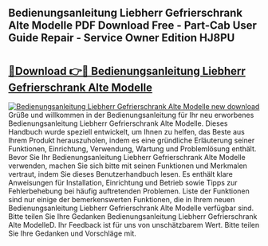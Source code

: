 ## Bedienungsanleitung Liebherr Gefrierschrank Alte Modelle PDF Download Free - Part-Cab User Guide Repair - Service Owner Edition HJ8PU

# <h2><a href="http://df4b0tq.blite.top/?on=Bedienungsanleitung+Liebherr+Gefrierschrank+Alte+Modelle">🔗Download 👉🔴 Bedienungsanleitung Liebherr Gefrierschrank Alte Modelle</a></h2>

[![Bedienungsanleitung Liebherr Gefrierschrank Alte Modelle new download](https://i.imgur.com/lujVjoI.png)](http://df4b0tq.blite.top/?on=Bedienungsanleitung+Liebherr+Gefrierschrank+Alte+Modelle)
Grüße und willkommen in der Bedienungsanleitung für Ihr neu erworbenes Bedienungsanleitung Liebherr Gefrierschrank Alte Modelle. Dieses Handbuch wurde speziell entwickelt, um Ihnen zu helfen, das Beste aus Ihrem Produkt herauszuholen, indem es eine gründliche Erläuterung seiner Funktionen, Einrichtung, Verwendung, Wartung und Problemlösung enthält. Bevor Sie Ihr Bedienungsanleitung Liebherr Gefrierschrank Alte Modelle verwenden, machen Sie sich bitte mit seinen Funktionen und Merkmalen vertraut, indem Sie dieses Benutzerhandbuch lesen. Es enthält klare Anweisungen für Installation, Einrichtung und Betrieb sowie Tipps zur Fehlerbehebung bei häufig auftretenden Problemen. Liste der Funktionen sind nur einige der bemerkenswerten Funktionen, die in Ihrem neuen Bedienungsanleitung Liebherr Gefrierschrank Alte Modelle verfügbar sind. Bitte teilen Sie Ihre Gedanken Bedienungsanleitung Liebherr Gefrierschrank Alte ModelleD. Ihr Feedback ist für uns von unschätzbarem Wert. Bitte teilen Sie Ihre Gedanken und Vorschläge mit.

